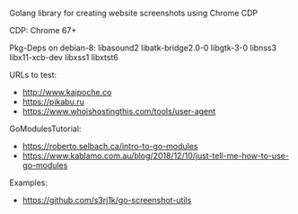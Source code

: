 Golang library for creating website screenshots using Chrome CDP

CDP: Chrome 67+

Pkg-Deps on debian-8: libasound2 libatk-bridge2.0-0 libgtk-3-0 libnss3 libx11-xcb-dev libxss1 libxtst6

URLs to test:
 - http://www.kaipoche.co
 - https://pikabu.ru
 - https://www.whoishostingthis.com/tools/user-agent

GoModulesTutorial:
 - https://roberto.selbach.ca/intro-to-go-modules
 - https://www.kablamo.com.au/blog/2018/12/10/just-tell-me-how-to-use-go-modules

Examples:
 - https://github.com/s3rj1k/go-screenshot-utils
